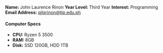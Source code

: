 <b>Name: </b>John Laurence Rinon
<b>Year Level: </b> Third Year
<b>Interest: </b> Programming
<b>Email Address: </b> qjlqrinon@tip.edu.ph
#### Computer Specs
* <b>CPU: </b>Ryzen 5 3500
* <b>RAM: </b>8GB
* <b>Disk: </b>SSD 120GB, HDD 1TB
